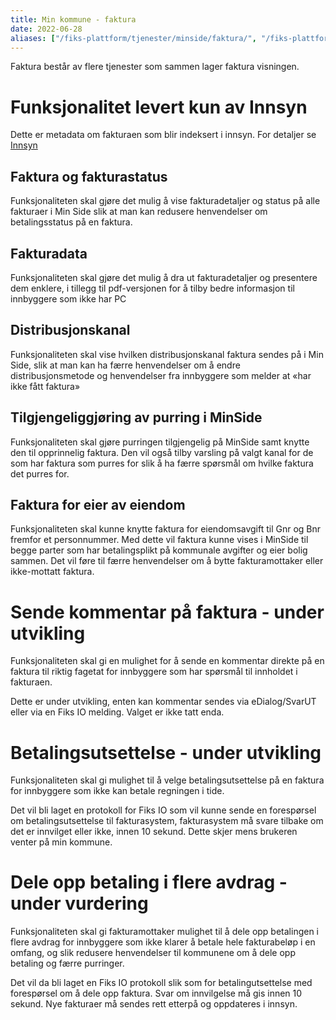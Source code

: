 ```yaml
---
title: Min kommune - faktura
date: 2022-06-28
aliases: ["/fiks-plattform/tjenester/minside/faktura/", "/fiks-plattform/tjenester/minkommune/faktura"]
---
```


Faktura består av flere tjenester som sammen lager faktura visningen.

# Funksjonalitet levert kun av Innsyn
Dette er metadata om fakturaen som blir indeksert i innsyn. For detaljer se  [Innsyn](/fiks-plattform/tjenester/innsyn/)

## Faktura og fakturastatus 
Funksjonaliteten skal gjøre det mulig å vise fakturadetaljer og status på alle fakturaer i Min Side slik at man kan redusere henvendelser om betalingsstatus på en faktura. 


## Fakturadata 
Funksjonaliteten skal gjøre det mulig å dra ut fakturadetaljer og presentere dem enklere, i tillegg til pdf-versjonen for å tilby bedre informasjon til innbyggere som ikke har PC 

## Distribusjonskanal 
Funksjonaliteten skal vise hvilken distribusjonskanal faktura sendes på i Min Side, slik at man kan ha færre henvendelser om å endre distribusjonsmetode og henvendelser fra innbyggere som melder at «har ikke fått faktura» 

## Tilgjengeliggjøring av purring i MinSide 
Funksjonaliteten skal gjøre purringen tilgjengelig på MinSide samt knytte den til opprinnelig faktura. Den vil også tilby varsling på valgt kanal for de som har faktura som purres for slik å ha færre spørsmål om hvilke faktura det purres for.

## Faktura for eier av eiendom 
Funksjonaliteten skal kunne knytte faktura for eiendomsavgift til Gnr og Bnr fremfor et personnummer. Med dette vil faktura kunne vises i MinSide til begge parter som har betalingsplikt på kommunale avgifter og eier bolig sammen. Det vil føre til færre henvendelser om å bytte fakturamottaker eller ikke-mottatt faktura. 

# Sende kommentar på faktura - under utvikling 
Funksjonaliteten skal gi en mulighet for å sende en kommentar direkte på en faktura til riktig fagetat for innbyggere som har spørsmål til innholdet i fakturaen.

Dette er under utvikling, enten kan kommentar sendes via eDialog/SvarUT eller via en Fiks IO melding. Valget er ikke tatt enda.
 

# Betalingsutsettelse - under utvikling
Funksjonaliteten skal gi mulighet til å velge betalingsutsettelse på en faktura for innbyggere som ikke kan betale regningen i tide.

Det vil bli laget en protokoll for Fiks IO som vil kunne sende en forespørsel om betalingsutsettelse til fakturasystem, fakturasystem må svare tilbake om det er innvilget eller ikke, innen 10 sekund. Dette skjer mens brukeren venter på min kommune. 

# Dele opp betaling i flere avdrag - under vurdering

Funksjonaliteten skal gi fakturamottaker mulighet til å dele opp betalingen i flere avdrag for innbyggere som ikke klarer å betale hele fakturabeløp i en omfang, og slik redusere henvendelser til kommunene om å dele opp betaling og færre purringer.

Det vil da bli laget en Fiks IO protokoll slik som for betalingutsettelse med forespørsel om å dele opp faktura. Svar om innvilgelse må gis innen 10 sekund. Nye fakturaer må sendes rett etterpå og oppdateres i innsyn.  
